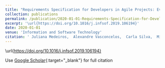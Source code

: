 ```yaml
---
title: "Requirements Specification for Developers in Agile Projects: Evaluation by two Industrial Case Studies"
collection: publications
permalink: /publication/2020-01-01-Requirements-Specification-for-Developers-in-Agile-Projects-Evaluation-by-two-Industrial-Case-Studies
excerpt: '\url{https://doi.org/10.1016/j.infsof.2019.106194}'
date: 2020-01-01
venue: 'Information and Software Technology'
citation: ' Juliana Medeiros,  Alexandre Vasconcelos,  Carla Silva,  Miguel Goulão, &quot;Requirements Specification for Developers in Agile Projects: Evaluation by two Industrial Case Studies.&quot; Information and Software Technology, 2020.'
---
```

\url{https://doi.org/10.1016/j.infsof.2019.106194}

Use [Google Scholar](https://scholar.google.com/scholar?q=Requirements+Specification+for+Developers+in+Agile+Projects:+Evaluation+by+two+Industrial+Case+Studies){:target="_blank"} for full citation